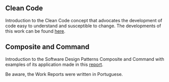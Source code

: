 ## Clean Code

Introduction to the Clean Code concept that advocates the development of code easy to understand and susceptible to change. The developments of this work can be found [here](./Clean-Code).

## Composite and Command

Introduction to the Software Design Patterns Composite and Command with examples of its application made in this [report](./Composite-Command/Composite_Command.pdf). 


Be aware, the Work Reports were written in Portuguese.
